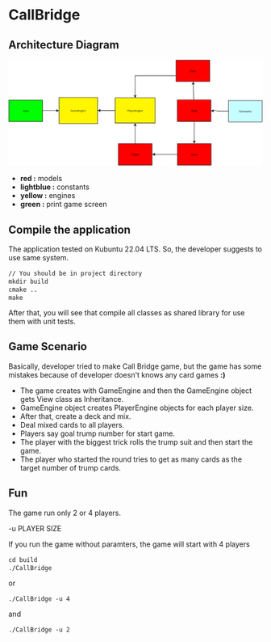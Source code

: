 # CallBridge
## Architecture Diagram
![Tux, the Linux mascot](/assets/Diagram1.png)

- **red :** models
- **lightblue :** constants
- **yellow :** engines
- **green :** print game screen 

## Compile the application
The application tested on Kubuntu 22.04 LTS. So, the developer suggests to use same system.

```
// You should be in project directory
mkdir build
cmake ..
make
```

After that, you will see that compile all classes as shared library for use them with unit tests.

## Game Scenario
Basically, developer tried to make Call Bridge game, but the game has some mistakes because of developer doesn't knows any card games **:)** 

* The game creates with GameEngine and then the GameEngine object gets View class as Inheritance. 
* GameEngine object creates PlayerEngine objects for each player size.
* After that, create a deck and mix.
* Deal mixed cards to all players.
* Players say goal trump number for start game.
* The player with the biggest trick rolls the trump suit and then start the game.
* The player who started the round tries to get as many cards as the target number of trump cards.

## Fun
The game run only 2 or 4 players.

-u PLAYER SIZE

If you run the game without paramters, the game will start with 4 players

```
cd build
./CallBridge
```

or
```
./CallBridge -u 4
```
and
```
./CallBridge -u 2
```